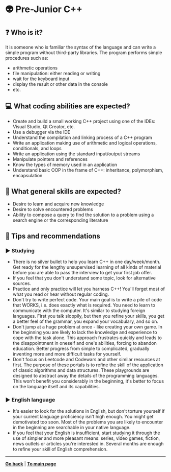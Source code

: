 # :alien: Pre-Junior C++

## :question: Who is it?

It is someone who is familiar the syntax of the language and can write a simple program without third-party libraries. The program performs simple procedures such as:
- arithmetic operations
- file manipulation: either reading or writing
- wait for the keyboard input
- display the result or other data in the console
- etc.

## :computer: What coding abilities are expected?

- Create and build a small working C++ project using one of the IDEs: Visual Studio, Qt Creator, etc.
- Use a debugger via the IDE
- Understand the compilation and linking process of a C++ program
- Write an application making use of arithmetic and logical operations, conditionals, and loops
- Write an application using the standard input/output streams
- Manipulate pointers and references
- Know the types of memory used in an application
- Understand basic OOP in the frame of C++: inheritance, polymorphism, encapsulation 

## :bust_in_silhouette: What general skills are expected?

- Desire to learn and acquire new knowledge
- Desire to solve encountered problems
- Ability to compose a query to find the solution to a problem using a search engine or the corresponding literature

## :eyes: Tips and recommendations

### :arrow_forward: Studying

- There is no silver bullet to help you learn C++ in one day/week/month. Get ready for the lengthy unsupervised learning of all kinds of material before you are able to pass the interview to get your first job offer.
- If you feel that you don't understand some topic, look for alternative sources.
- Practice and only practice will let you harness C++! You'll forget most of what you read or hear without regular coding.
- Don't try to write perfect code. Your main goal is to write a pile of code that WORKS, i.e. does exactly what is required. You need to learn to communicate with the computer. It's similar to studying foreign languages. First you talk sloppily, but then you refine your skills, you get a better feel of the grammar, you expand your vocabulary, and so on.
- Don't jump at a huge problem at once - like creating your own game. In the beginning you are likely to lack the knowledge and experience to cope with the task alone. This approach frustrates quickly and leads to the disappointment in oneself and one's abilities, forcing to abandon education. Better progress from simple to complicated, gradually inventing more and more difficult tasks for yourself.
- Don't focus on Leetcode and Codewars and other similar resources at first. The purpose of these portals is to refine the skill of the application of classic algorithms and data structures. These playgrounds are designed to abstract away the details of the programming languages. This won't benefit you considerably in the beginning, it's better to focus on the language itself and its capabilities.

### :arrow_forward: English language

- It's easier to look for the solutions in English, but don't torture yourself if your current language proficiency isn't high enough. You might get demotivated too soon. Most of the problems you are likely to encounter in the beginning are searchable in your native language.
- If you feel that your English is insufficient, start studying it through the use of simpler and more pleasant means: series, video games, fiction, news outlets or articles you're interested in. Several months are enough to refine your skill of English comprehension.

---

[**Go back**](Overview.md) | [**To main page**](../../README.md)
